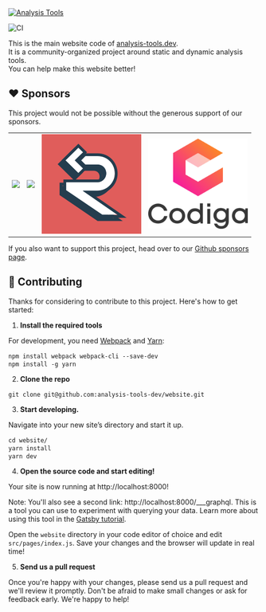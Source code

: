   <a href="http://analysis-tools.dev/">
    <img width="400px" alt="Analysis Tools" src="/static/logo.png" />
  </a>

![CI](https://github.com/analysis-tools-dev/website/workflows/CI/badge.svg)

This is the main website code of <a href="https://analysis-tools.dev">analysis-tools.dev</a>.  
It is a community-organized project around static and dynamic analysis tools.  
You can help make this website better!

## :heart: Sponsors

This project would not be possible without the generous support of our sponsors.

<table>
  <tr>
    <td><a href="https://deepcode.ai"><img width="200px" src="static/sponsors/deepcode.png" /></a></td>
    <td><a href="https://codescene.io/"><img width="200px" src="static/sponsors/codescene.svg" /></a></td>
    <td><a href="https://r2c.dev/"><img width="200px" src="static/sponsors/r2c.svg" /></a></td>
    <td><a href="https://codiga.io/"><img width="200px" src="static/sponsors/codiga.svg" /></a></td>
  </tr>
</table>

If you also want to support this project, head over to our [Github sponsors page](https://github.com/sponsors/analysis-tools-dev).

## 🚀 Contributing

Thanks for considering to contribute to this project. Here's how to get started:

1. **Install the required tools**

For development, you need [Webpack](https://webpack.js.org/guides/getting-started/) and [Yarn](https://yarnpkg.com/):

```
npm install webpack webpack-cli --save-dev
npm install -g yarn
```

2. **Clone the repo**

```shell
git clone git@github.com:analysis-tools-dev/website.git
```

3. **Start developing.**

Navigate into your new site’s directory and start it up.

```shell
cd website/
yarn install
yarn dev
```

4. **Open the source code and start editing!**

Your site is now running at http://localhost:8000!

Note: You'll also see a second link: http://localhost:8000/___graphql. This is a tool you can use to experiment with querying your data. Learn more about using this tool in the [Gatsby tutorial](https://www.gatsbyjs.org/tutorial/part-five/#introducing-graphiql).

Open the `website` directory in your code editor of choice and edit `src/pages/index.js`. Save your changes and the browser will update in real time!

5.  **Send us a pull request**

Once you're happy with your changes, please send us a pull request and we'll review it promptly.
Don't be afraid to make small changes or ask for feedback early. We're happy to help!
